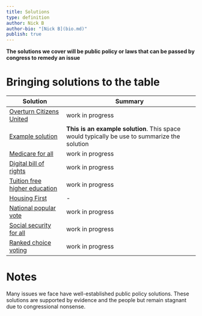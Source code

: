 ```yaml
---
title: Solutions
type: definition
author: Nick B
author-bio: "[Nick B](bio.md)"
publish: true
---
```

**The solutions we cover will be public policy or laws that can be passed by congress to remedy an issue**

# Bringing solutions to the table

<!-- QueryToSerialize: TABLE WITHOUT ID "[" + title + "](" + file.name + ".md)" as "Solution", summary as "Summary" FROM "Solutions" -->
<!-- SerializedQuery: TABLE WITHOUT ID "[" + title + "](" + file.name + ".md)" as "Solution", summary as "Summary" FROM "Solutions" -->

| Solution                                              | Summary                                                                                      |
| ----------------------------------------------------- | -------------------------------------------------------------------------------------------- |
| [Overturn Citizens United](citizens-united.md)        | work in progress                                                                             |
| [Example solution](example-solution.md)               | **This is an example solution**. This space would typically be use to summarize the solution |
| [Medicare for all](medicare-for-all.md)               | work in progress                                                                             |
| [Digital bill of rights](digital-bill-of-rights.md)   | work in progress                                                                             |
| [Tuition free higher education](higher-ed-for-all.md) | work in progress                                                                             |
| [Housing First](housing-first.md)                     | \-                                                                                           |
| [National popular vote](national-popular-vote.md)     | work in progress                                                                             |
| [Social security for all](social-security-for-all.md) | work in progress                                                                             |
| [Ranked choice voting](ranked-choice-voting.md)       | work in progress                                                                             |
<!-- SerializedQuery END -->

# Notes

Many issues we face have well-established public policy solutions. These solutions are supported by evidence and the people but remain stagnant due to congressional nonsense. 

